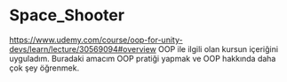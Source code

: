 # Space_Shooter
https://www.udemy.com/course/oop-for-unity-devs/learn/lecture/30569094#overview   OOP ile ilgili olan kursun içeriğini uyguladım. Buradaki amacım OOP pratiği yapmak ve OOP hakkında daha çok şey öğrenmek.
